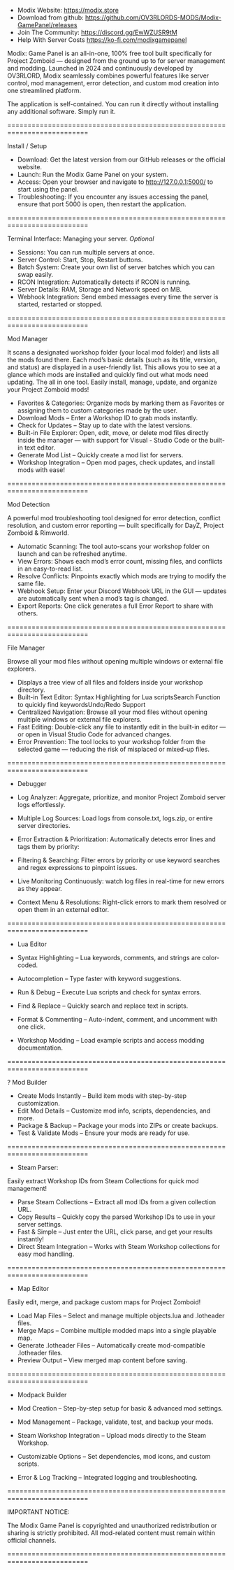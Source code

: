 - Modix Website: https://modix.store
- Download from github: https://github.com/OV3RLORDS-MODS/Modix-GamePanel/releases
- Join The Community: https://discord.gg/EwWZUSR9tM
- Help With Server Costs https://ko-fi.com/modixgamepanel

Modix: Game Panel is an all-in-one, 100% free tool built specifically for Project Zomboid — designed from the ground up to for server management and modding. Launched in 2024 and continuously developed by OV3RLORD, Modix seamlessly combines powerful features like server control, mod management, error detection, and custom mod creation into one streamlined platform.

The application is self-contained. You can run it directly without installing any additional software. Simply run it.

==========================================================================

Install / Setup

- Download: Get the latest version from our GitHub releases or the official website.
- Launch: Run the Modix Game Panel on your system.
- Access: Open your browser and navigate to http://127.0.0.1:5000/ to start using the panel.
- Troubleshooting: If you encounter any issues accessing the panel, ensure that port 5000 is open, then restart the application.

==========================================================================

Terminal Interface: Managing your server. *Optional*

- Sessions: You can run multiple servers at once.
- Server Control: Start, Stop, Restart buttons.
- Batch System: Create your own list of server batches which you can swap easily.
- RCON Integration: Automatically detects if RCON is running.
- Server Details: RAM, Storage and Network speed on MB.
- Webhook Integration: Send embed messages every time the server is started, restarted or stopped.

==========================================================================

Mod Manager

It scans a designated workshop folder (your local mod folder) and lists all the mods found there. Each mod’s basic details (such as its title, version, and status) are displayed in a user-friendly list. This allows you to see at a glance which mods are installed and quickly find out what mods need updating. The all in one tool. Easily install, manage, update, and organize your Project Zomboid mods!

- Favorites & Categories: Organize mods by marking them as Favorites or assigning them to custom categories made by the user.
- Download Mods – Enter a Workshop ID to grab mods instantly.
- Check for Updates – Stay up to date with the latest versions.
- Built-in File Explorer: Open, edit, move, or delete mod files directly inside the manager — with support for Visual - Studio Code or the built-in text editor.
- Generate Mod List – Quickly create a mod list for servers.
- Workshop Integration – Open mod pages, check updates, and install mods with ease!


==========================================================================

Mod Detection

A powerful mod troubleshooting tool designed for error detection, conflict resolution, and custom error reporting — built specifically for DayZ, Project Zomboid & Rimworld.

- Automatic Scanning: The tool auto-scans your workshop folder on launch and can be refreshed anytime.
- View Errors: Shows each mod’s error count, missing files, and conflicts in an easy-to-read list.
- Resolve Conflicts: Pinpoints exactly which mods are trying to modify the same file.
- Webhook Setup: Enter your Discord Webhook URL in the GUI — updates are automatically sent when a mod’s tag is changed.
- Export Reports: One click generates a full Error Report to share with others.

==========================================================================

File Manager

Browse all your mod files without opening multiple windows or external file explorers.

- Displays a tree view of all files and folders inside your workshop directory.
- Built-in Text Editor: Syntax Highlighting for Lua scriptsSearch Function to quickly find keywordsUndo/Redo Support
- Centralized Navigation: Browse all your mod files without opening multiple windows or external file explorers.
- Fast Editing: Double-click any file to instantly edit in the built-in editor — or open in Visual Studio Code for advanced changes.
- Error Prevention: The tool locks to your workshop folder from the selected game — reducing the risk of misplaced or mixed-up files.

==========================================================================

- Debugger

- Log Analyzer: Aggregate, prioritize, and monitor Project Zomboid server logs effortlessly.
- Multiple Log Sources: Load logs from console.txt, logs.zip, or entire server directories.
- Error Extraction & Prioritization: Automatically detects error lines and tags them by priority:
- Filtering & Searching: Filter errors by priority or use keyword searches and regex expressions to pinpoint issues.
- Live Monitoring Continuously: watch log files in real-time for new errors as they appear.
- Context Menu & Resolutions: Right-click errors to mark them resolved or open them in an external editor.

==========================================================================

- Lua Editor

- Syntax Highlighting – Lua keywords, comments, and strings are color-coded.
- Autocompletion – Type faster with keyword suggestions.
- Run & Debug – Execute Lua scripts and check for syntax errors.
- Find & Replace – Quickly search and replace text in scripts.
- Format & Commenting – Auto-indent, comment, and uncomment with one click.
- Workshop Modding – Load example scripts and access modding documentation.

==========================================================================

? Mod Builder

- Create Mods Instantly – Build item mods with step-by-step customization.
- Edit Mod Details – Customize mod info, scripts, dependencies, and more.
- Package & Backup – Package your mods into ZIPs or create backups.
- Test & Validate Mods – Ensure your mods are ready for use.

==========================================================================

- Steam Parser:

Easily extract Workshop IDs from Steam Collections for quick mod management!

- Parse Steam Collections – Extract all mod IDs from a given collection URL.
- Copy Results – Quickly copy the parsed Workshop IDs to use in your server settings.
- Fast & Simple – Just enter the URL, click parse, and get your results instantly!
- Direct Steam Integration – Works with Steam Workshop collections for easy mod handling.

==========================================================================

- Map Editor

Easily edit, merge, and package custom maps for Project Zomboid!

- Load Map Files – Select and manage multiple objects.lua and .lotheader files.
- Merge Maps – Combine multiple modded maps into a single playable map.
- Generate .lotheader Files – Automatically create mod-compatible .lotheader files.
- Preview Output – View merged map content before saving.

==========================================================================

- Modpack Builder

- Mod Creation – Step-by-step setup for basic & advanced mod settings.
- Mod Management – Package, validate, test, and backup your mods.
- Steam Workshop Integration – Upload mods directly to the Steam Workshop.
- Customizable Options – Set dependencies, mod icons, and custom scripts.
- Error & Log Tracking – Integrated logging and troubleshooting.


==========================================================================

IMPORTANT NOTICE:

The Modix Game Panel is copyrighted and unauthorized redistribution or sharing is strictly prohibited. All mod-related content must remain within official channels.

==========================================================================
